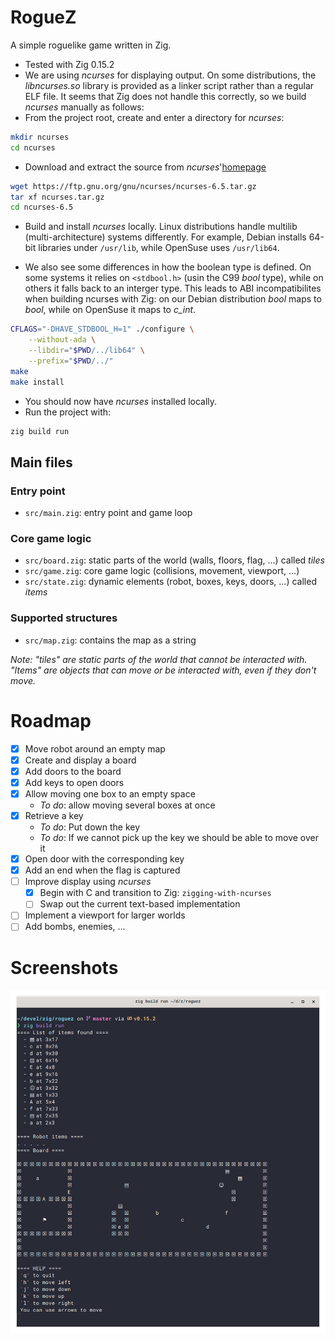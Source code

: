 # RogueZ

A simple roguelike game written in Zig.

- Tested with Zig 0.15.2
- We are using *ncurses* for displaying output.
On some distributions, the *libncurses.so* library is provided as a linker script rather
than a regular ELF file. It seems that Zig does not handle this correctly, so we build
*ncurses* manually as follows:
- From the project root, create and enter a directory for *ncurses*:
```sh
mkdir ncurses
cd ncurses
```
- Download and extract the source from *ncurses*'[homepage](https://invisible-island.net/datafiles/release/ncurses.tar.gz)

```sh
wget https://ftp.gnu.org/gnu/ncurses/ncurses-6.5.tar.gz
tar xf ncurses.tar.gz
cd ncurses-6.5
```
- Build and install *ncurses* locally. Linux distributions handle multilib
(multi-architecture) systems differently. For example, Debian installs 64-bit
libraries under `/usr/lib`, while OpenSuse uses `/usr/lib64`.

- We also see some differences in how the boolean type is defined. On some systems
it relies on `<stdbool.h>` (usin the C99 *bool* type), while on others it falls back to
an interger type. This leads to ABI incompatibilites when building ncurses with Zig:
on our Debian distribution *bool* maps to *bool*, while on OpenSuse it maps to *c_int*.
```sh
CFLAGS="-DHAVE_STDBOOL_H=1" ./configure \
    --without-ada \
    --libdir="$PWD/../lib64" \
    --prefix="$PWD/../"
make
make install
```
- You should now have *ncurses* installed locally.
- Run the project with:
```sh
zig build run
```

## Main files

### Entry point
- `src/main.zig`: entry point and game loop

### Core game logic
- `src/board.zig`: static parts of the world (walls, floors, flag, ...) called *tiles*
- `src/game.zig`: core game logic (collisions, movement, viewport, ...)
- `src/state.zig`: dynamic elements (robot, boxes, keys, doors, ...) called *items*

### Supported structures
- `src/map.zig`: contains the map as a string

*Note: "tiles" are static parts of the world that cannot be interacted with. "Items" are objects that can move or be interacted with, even if they don't move.*

# Roadmap

- [x] Move robot around an empty map
- [x] Create and display a board
- [x] Add doors to the board
- [x] Add keys to open doors
- [x] Allow moving one box to an empty space
  - *To do*: allow moving several boxes at once
- [x] Retrieve a key
  - *To do*: Put down the key
  - *To do*: If we cannot pick up the key we should be able to move over it
- [x] Open door with the corresponding key
- [x] Add an end when the flag is captured
- [ ] Improve display using *ncurses*
  - [x] Begin with C and transition to Zig: `zigging-with-ncurses`
  - [ ] Swap out the current text-based implementation
- [ ] Implement a viewport for larger worlds
- [ ] Add bombs, enemies, ...

# Screenshots

![First steps](screenshot.png "first steps")
